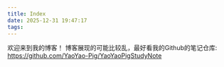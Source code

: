 ```yaml
---
title: Index
date: 2025-12-31 19:47:17
tags:
---
```


欢迎来到我的博客！
博客展现的可能比较乱，最好看我的Github的笔记仓库: https://github.com/YaoYao-Pig/YaoYaoPigStudyNote